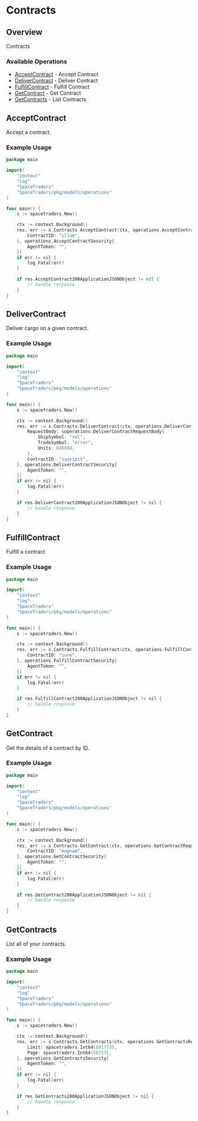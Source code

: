 # Contracts

## Overview

Contracts

### Available Operations

* [AcceptContract](#acceptcontract) - Accept Contract
* [DeliverContract](#delivercontract) - Deliver Contract
* [FulfillContract](#fulfillcontract) - Fulfill Contract
* [GetContract](#getcontract) - Get Contract
* [GetContracts](#getcontracts) - List Contracts

## AcceptContract

Accept a contract.

### Example Usage

```go
package main

import(
	"context"
	"log"
	"SpaceTraders"
	"SpaceTraders/pkg/models/operations"
)

func main() {
    s := spacetraders.New()

    ctx := context.Background()
    res, err := s.Contracts.AcceptContract(ctx, operations.AcceptContractRequest{
        ContractID: "illum",
    }, operations.AcceptContractSecurity{
        AgentToken: "",
    })
    if err != nil {
        log.Fatal(err)
    }

    if res.AcceptContract200ApplicationJSONObject != nil {
        // handle response
    }
}
```

## DeliverContract

Deliver cargo on a given contract.

### Example Usage

```go
package main

import(
	"context"
	"log"
	"SpaceTraders"
	"SpaceTraders/pkg/models/operations"
)

func main() {
    s := spacetraders.New()

    ctx := context.Background()
    res, err := s.Contracts.DeliverContract(ctx, operations.DeliverContractRequest{
        RequestBody: &operations.DeliverContractRequestBody{
            ShipSymbol: "vel",
            TradeSymbol: "error",
            Units: 645894,
        },
        ContractID: "suscipit",
    }, operations.DeliverContractSecurity{
        AgentToken: "",
    })
    if err != nil {
        log.Fatal(err)
    }

    if res.DeliverContract200ApplicationJSONObject != nil {
        // handle response
    }
}
```

## FulfillContract

Fulfill a contract

### Example Usage

```go
package main

import(
	"context"
	"log"
	"SpaceTraders"
	"SpaceTraders/pkg/models/operations"
)

func main() {
    s := spacetraders.New()

    ctx := context.Background()
    res, err := s.Contracts.FulfillContract(ctx, operations.FulfillContractRequest{
        ContractID: "iure",
    }, operations.FulfillContractSecurity{
        AgentToken: "",
    })
    if err != nil {
        log.Fatal(err)
    }

    if res.FulfillContract200ApplicationJSONObject != nil {
        // handle response
    }
}
```

## GetContract

Get the details of a contract by ID.

### Example Usage

```go
package main

import(
	"context"
	"log"
	"SpaceTraders"
	"SpaceTraders/pkg/models/operations"
)

func main() {
    s := spacetraders.New()

    ctx := context.Background()
    res, err := s.Contracts.GetContract(ctx, operations.GetContractRequest{
        ContractID: "magnam",
    }, operations.GetContractSecurity{
        AgentToken: "",
    })
    if err != nil {
        log.Fatal(err)
    }

    if res.GetContract200ApplicationJSONObject != nil {
        // handle response
    }
}
```

## GetContracts

List all of your contracts.

### Example Usage

```go
package main

import(
	"context"
	"log"
	"SpaceTraders"
	"SpaceTraders/pkg/models/operations"
)

func main() {
    s := spacetraders.New()

    ctx := context.Background()
    res, err := s.Contracts.GetContracts(ctx, operations.GetContractsRequest{
        Limit: spacetraders.Int64(891773),
        Page: spacetraders.Int64(56713),
    }, operations.GetContractsSecurity{
        AgentToken: "",
    })
    if err != nil {
        log.Fatal(err)
    }

    if res.GetContracts200ApplicationJSONObject != nil {
        // handle response
    }
}
```
